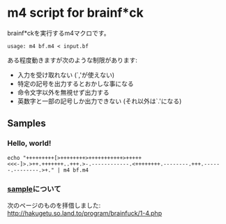 m4 script for brainf*ck
=======================

brainf*ckを実行するm4マクロです。

```
usage: m4 bf.m4 < input.bf
```

ある程度動きますが次のような制限があります:
 * 入力を受け取れない (`,'が使えない)
 * 特定の記号を出力するとおかしな事になる
 * 命令文字以外を無視せず出力する
 * 英数字と一部の記号しか出力できない (それ以外は`.'になる)


## Samples

### Hello, world!

```SHELL
echo "+++++++++[>++++++++>+++++++++++>+++++<<<-]>.>++.+++++++..+++.>-.------------.<++++++++.--------.+++.------.--------.>+." | m4 bf.m4
```

### [sample](sample)について

次のページのものを拝借しました:
http://hakugetu.so.land.to/program/brainfuck/1-4.php
